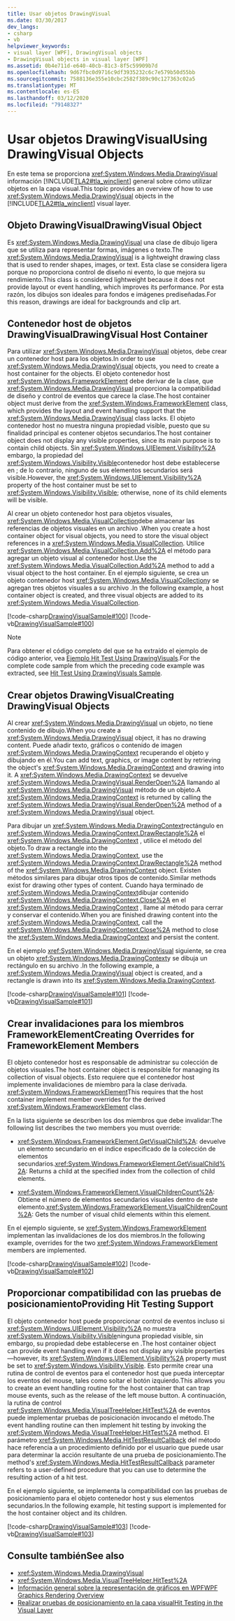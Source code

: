 ```yaml
---
title: Usar objetos DrawingVisual
ms.date: 03/30/2017
dev_langs:
- csharp
- vb
helpviewer_keywords:
- visual layer [WPF], DrawingVisual objects
- DrawingVisual objects in visual layer [WPF]
ms.assetid: 0b4e711d-e640-40cb-81c3-8f5c59909b7d
ms.openlocfilehash: 9d67fbc0d9716c9df3935232c6c7e579b50d55bb
ms.sourcegitcommit: 7588136e355e10cbc2582f389c90c127363c02a5
ms.translationtype: MT
ms.contentlocale: es-ES
ms.lasthandoff: 03/12/2020
ms.locfileid: "79148327"
---
```

# <a name="using-drawingvisual-objects"></a><span data-ttu-id="7f069-102">Usar objetos DrawingVisual</span><span class="sxs-lookup"><span data-stu-id="7f069-102">Using DrawingVisual Objects</span></span>
<span data-ttu-id="7f069-103">En este tema se proporciona <xref:System.Windows.Media.DrawingVisual> información [!INCLUDE[TLA2#tla_winclient](../../../../includes/tla2sharptla-winclient-md.md)] general sobre cómo utilizar objetos en la capa visual.</span><span class="sxs-lookup"><span data-stu-id="7f069-103">This topic provides an overview of how to use <xref:System.Windows.Media.DrawingVisual> objects in the [!INCLUDE[TLA2#tla_winclient](../../../../includes/tla2sharptla-winclient-md.md)] visual layer.</span></span>  
  
<a name="drawingvisual_object"></a>
## <a name="drawingvisual-object"></a><span data-ttu-id="7f069-104">Objeto DrawingVisual</span><span class="sxs-lookup"><span data-stu-id="7f069-104">DrawingVisual Object</span></span>  
 <span data-ttu-id="7f069-105">Es <xref:System.Windows.Media.DrawingVisual> una clase de dibujo ligera que se utiliza para representar formas, imágenes o texto.</span><span class="sxs-lookup"><span data-stu-id="7f069-105">The <xref:System.Windows.Media.DrawingVisual> is a lightweight drawing class that is used to render shapes, images, or text.</span></span> <span data-ttu-id="7f069-106">Esta clase se considera ligera porque no proporciona control de diseño ni evento, lo que mejora su rendimiento.</span><span class="sxs-lookup"><span data-stu-id="7f069-106">This class is considered lightweight because it does not provide layout or event handling, which improves its performance.</span></span> <span data-ttu-id="7f069-107">Por esta razón, los dibujos son ideales para fondos e imágenes prediseñadas.</span><span class="sxs-lookup"><span data-stu-id="7f069-107">For this reason, drawings are ideal for backgrounds and clip art.</span></span>  
  
<a name="drawingvisual_host_container"></a>
## <a name="drawingvisual-host-container"></a><span data-ttu-id="7f069-108">Contenedor host de objetos DrawingVisual</span><span class="sxs-lookup"><span data-stu-id="7f069-108">DrawingVisual Host Container</span></span>  
 <span data-ttu-id="7f069-109">Para utilizar <xref:System.Windows.Media.DrawingVisual> objetos, debe crear un contenedor host para los objetos.</span><span class="sxs-lookup"><span data-stu-id="7f069-109">In order to use <xref:System.Windows.Media.DrawingVisual> objects, you need to create a host container for the objects.</span></span> <span data-ttu-id="7f069-110">El objeto contenedor host <xref:System.Windows.FrameworkElement> debe derivar de la clase, que <xref:System.Windows.Media.DrawingVisual> proporciona la compatibilidad de diseño y control de eventos que carece la clase.</span><span class="sxs-lookup"><span data-stu-id="7f069-110">The host container object must derive from the <xref:System.Windows.FrameworkElement> class, which provides the layout and event handling support that the <xref:System.Windows.Media.DrawingVisual> class lacks.</span></span> <span data-ttu-id="7f069-111">El objeto contenedor host no muestra ninguna propiedad visible, puesto que su finalidad principal es contener objetos secundarios.</span><span class="sxs-lookup"><span data-stu-id="7f069-111">The host container object does not display any visible properties, since its main purpose is to contain child objects.</span></span> <span data-ttu-id="7f069-112">Sin <xref:System.Windows.UIElement.Visibility%2A> embargo, la propiedad del <xref:System.Windows.Visibility.Visible>contenedor host debe establecerse en ; de lo contrario, ninguno de sus elementos secundarios será visible.</span><span class="sxs-lookup"><span data-stu-id="7f069-112">However, the <xref:System.Windows.UIElement.Visibility%2A> property of the host container must be set to <xref:System.Windows.Visibility.Visible>; otherwise, none of its child elements will be visible.</span></span>  
  
 <span data-ttu-id="7f069-113">Al crear un objeto contenedor host para objetos visuales, <xref:System.Windows.Media.VisualCollection>debe almacenar las referencias de objetos visuales en un archivo .</span><span class="sxs-lookup"><span data-stu-id="7f069-113">When you create a host container object for visual objects, you need to store the visual object references in a <xref:System.Windows.Media.VisualCollection>.</span></span> <span data-ttu-id="7f069-114">Utilice <xref:System.Windows.Media.VisualCollection.Add%2A> el método para agregar un objeto visual al contenedor host.</span><span class="sxs-lookup"><span data-stu-id="7f069-114">Use the <xref:System.Windows.Media.VisualCollection.Add%2A> method to add a visual object to the host container.</span></span> <span data-ttu-id="7f069-115">En el ejemplo siguiente, se crea un objeto contenedor host <xref:System.Windows.Media.VisualCollection>y se agregan tres objetos visuales a su archivo .</span><span class="sxs-lookup"><span data-stu-id="7f069-115">In the following example, a host container object is created, and three visual objects are added to its <xref:System.Windows.Media.VisualCollection>.</span></span>  
  
 [!code-csharp[DrawingVisualSample#100](~/samples/snippets/csharp/VS_Snippets_Wpf/DrawingVisualSample/CSharp/Window1.xaml.cs#100)]
 [!code-vb[DrawingVisualSample#100](~/samples/snippets/visualbasic/VS_Snippets_Wpf/DrawingVisualSample/visualbasic/window1.xaml.vb#100)]  
  
> [!NOTE]
> <span data-ttu-id="7f069-116">Para obtener el código completo del que se ha extraído el ejemplo de código anterior, vea [Ejemplo Hit Test Using DrawingVisuals](https://github.com/Microsoft/WPF-Samples/tree/master/Visual%20Layer/DrawingVisual).</span><span class="sxs-lookup"><span data-stu-id="7f069-116">For the complete code sample from which the preceding code example was extracted, see [Hit Test Using DrawingVisuals Sample](https://github.com/Microsoft/WPF-Samples/tree/master/Visual%20Layer/DrawingVisual).</span></span>  
  
<a name="creating_drawingvisual_objects"></a>
## <a name="creating-drawingvisual-objects"></a><span data-ttu-id="7f069-117">Crear objetos DrawingVisual</span><span class="sxs-lookup"><span data-stu-id="7f069-117">Creating DrawingVisual Objects</span></span>  
 <span data-ttu-id="7f069-118">Al crear <xref:System.Windows.Media.DrawingVisual> un objeto, no tiene contenido de dibujo.</span><span class="sxs-lookup"><span data-stu-id="7f069-118">When you create a <xref:System.Windows.Media.DrawingVisual> object, it has no drawing content.</span></span> <span data-ttu-id="7f069-119">Puede añadir texto, gráficos o contenido de imagen <xref:System.Windows.Media.DrawingContext> recuperando el objeto y dibujando en él.</span><span class="sxs-lookup"><span data-stu-id="7f069-119">You can add text, graphics, or image content by retrieving the object's <xref:System.Windows.Media.DrawingContext> and drawing into it.</span></span> <span data-ttu-id="7f069-120">A <xref:System.Windows.Media.DrawingContext> se devuelve <xref:System.Windows.Media.DrawingVisual.RenderOpen%2A> llamando al <xref:System.Windows.Media.DrawingVisual> método de un objeto.</span><span class="sxs-lookup"><span data-stu-id="7f069-120">A <xref:System.Windows.Media.DrawingContext> is returned by calling the <xref:System.Windows.Media.DrawingVisual.RenderOpen%2A> method of a <xref:System.Windows.Media.DrawingVisual> object.</span></span>  
  
 <span data-ttu-id="7f069-121">Para dibujar un <xref:System.Windows.Media.DrawingContext>rectángulo en <xref:System.Windows.Media.DrawingContext.DrawRectangle%2A> el <xref:System.Windows.Media.DrawingContext> , utilice el método del objeto.</span><span class="sxs-lookup"><span data-stu-id="7f069-121">To draw a rectangle into the <xref:System.Windows.Media.DrawingContext>, use the <xref:System.Windows.Media.DrawingContext.DrawRectangle%2A> method of the <xref:System.Windows.Media.DrawingContext> object.</span></span> <span data-ttu-id="7f069-122">Existen métodos similares para dibujar otros tipos de contenido.</span><span class="sxs-lookup"><span data-stu-id="7f069-122">Similar methods exist for drawing other types of content.</span></span> <span data-ttu-id="7f069-123">Cuando haya terminado de <xref:System.Windows.Media.DrawingContext>dibujar contenido <xref:System.Windows.Media.DrawingContext.Close%2A> en el <xref:System.Windows.Media.DrawingContext> , llame al método para cerrar y conservar el contenido.</span><span class="sxs-lookup"><span data-stu-id="7f069-123">When you are finished drawing content into the <xref:System.Windows.Media.DrawingContext>, call the <xref:System.Windows.Media.DrawingContext.Close%2A> method to close the <xref:System.Windows.Media.DrawingContext> and persist the content.</span></span>  
  
 <span data-ttu-id="7f069-124">En el ejemplo <xref:System.Windows.Media.DrawingVisual> siguiente, se crea un objeto <xref:System.Windows.Media.DrawingContext>y se dibuja un rectángulo en su archivo .</span><span class="sxs-lookup"><span data-stu-id="7f069-124">In the following example, a <xref:System.Windows.Media.DrawingVisual> object is created, and a rectangle is drawn into its <xref:System.Windows.Media.DrawingContext>.</span></span>  
  
 [!code-csharp[DrawingVisualSample#101](~/samples/snippets/csharp/VS_Snippets_Wpf/DrawingVisualSample/CSharp/Window1.xaml.cs#101)]
 [!code-vb[DrawingVisualSample#101](~/samples/snippets/visualbasic/VS_Snippets_Wpf/DrawingVisualSample/visualbasic/window1.xaml.vb#101)]  
  
<a name="creating_overrides"></a>
## <a name="creating-overrides-for-frameworkelement-members"></a><span data-ttu-id="7f069-125">Crear invalidaciones para los miembros FrameworkElement</span><span class="sxs-lookup"><span data-stu-id="7f069-125">Creating Overrides for FrameworkElement Members</span></span>  
 <span data-ttu-id="7f069-126">El objeto contenedor host es responsable de administrar su colección de objetos visuales.</span><span class="sxs-lookup"><span data-stu-id="7f069-126">The host container object is responsible for managing its collection of visual objects.</span></span> <span data-ttu-id="7f069-127">Esto requiere que el contenedor host implemente invalidaciones de miembro para la clase derivada. <xref:System.Windows.FrameworkElement></span><span class="sxs-lookup"><span data-stu-id="7f069-127">This requires that the host container implement member overrides for the derived <xref:System.Windows.FrameworkElement> class.</span></span>  
  
 <span data-ttu-id="7f069-128">En la lista siguiente se describen los dos miembros que debe invalidar:</span><span class="sxs-lookup"><span data-stu-id="7f069-128">The following list describes the two members you must override:</span></span>  
  
- <span data-ttu-id="7f069-129"><xref:System.Windows.FrameworkElement.GetVisualChild%2A>: devuelve un elemento secundario en el índice especificado de la colección de elementos secundarios.</span><span class="sxs-lookup"><span data-stu-id="7f069-129"><xref:System.Windows.FrameworkElement.GetVisualChild%2A>: Returns a child at the specified index from the collection of child elements.</span></span>  
  
- <span data-ttu-id="7f069-130"><xref:System.Windows.FrameworkElement.VisualChildrenCount%2A>: Obtiene el número de elementos secundarios visuales dentro de este elemento.</span><span class="sxs-lookup"><span data-stu-id="7f069-130"><xref:System.Windows.FrameworkElement.VisualChildrenCount%2A>: Gets the number of visual child elements within this element.</span></span>  
  
 <span data-ttu-id="7f069-131">En el ejemplo siguiente, se <xref:System.Windows.FrameworkElement> implementan las invalidaciones de los dos miembros.</span><span class="sxs-lookup"><span data-stu-id="7f069-131">In the following example, overrides for the two <xref:System.Windows.FrameworkElement> members are implemented.</span></span>  
  
 [!code-csharp[DrawingVisualSample#102](~/samples/snippets/csharp/VS_Snippets_Wpf/DrawingVisualSample/CSharp/Window1.xaml.cs#102)]
 [!code-vb[DrawingVisualSample#102](~/samples/snippets/visualbasic/VS_Snippets_Wpf/DrawingVisualSample/visualbasic/window1.xaml.vb#102)]  
  
<a name="providing_hit_testing_support"></a>
## <a name="providing-hit-testing-support"></a><span data-ttu-id="7f069-132">Proporcionar compatibilidad con las pruebas de posicionamiento</span><span class="sxs-lookup"><span data-stu-id="7f069-132">Providing Hit Testing Support</span></span>  
 <span data-ttu-id="7f069-133">El objeto contenedor host puede proporcionar control de eventos incluso si <xref:System.Windows.UIElement.Visibility%2A> no muestra <xref:System.Windows.Visibility.Visible>ninguna propiedad visible, sin embargo, su propiedad debe establecerse en .</span><span class="sxs-lookup"><span data-stu-id="7f069-133">The host container object can provide event handling even if it does not display any visible properties—however, its <xref:System.Windows.UIElement.Visibility%2A> property must be set to <xref:System.Windows.Visibility.Visible>.</span></span> <span data-ttu-id="7f069-134">Esto permite crear una rutina de control de eventos para el contenedor host que pueda interceptar los eventos del mouse, tales como soltar el botón izquierdo.</span><span class="sxs-lookup"><span data-stu-id="7f069-134">This allows you to create an event handling routine for the host container that can trap mouse events, such as the release of the left mouse button.</span></span> <span data-ttu-id="7f069-135">A continuación, la rutina de control <xref:System.Windows.Media.VisualTreeHelper.HitTest%2A> de eventos puede implementar pruebas de posicionación invocando el método.</span><span class="sxs-lookup"><span data-stu-id="7f069-135">The event handling routine can then implement hit testing by invoking the <xref:System.Windows.Media.VisualTreeHelper.HitTest%2A> method.</span></span> <span data-ttu-id="7f069-136">El parámetro <xref:System.Windows.Media.HitTestResultCallback> del método hace referencia a un procedimiento definido por el usuario que puede usar para determinar la acción resultante de una prueba de posicionamiento.</span><span class="sxs-lookup"><span data-stu-id="7f069-136">The method's <xref:System.Windows.Media.HitTestResultCallback> parameter refers to a user-defined procedure that you can use to determine the resulting action of a hit test.</span></span>  
  
 <span data-ttu-id="7f069-137">En el ejemplo siguiente, se implementa la compatibilidad con las pruebas de posicionamiento para el objeto contenedor host y sus elementos secundarios.</span><span class="sxs-lookup"><span data-stu-id="7f069-137">In the following example, hit testing support is implemented for the host container object and its children.</span></span>  
  
 [!code-csharp[DrawingVisualSample#103](~/samples/snippets/csharp/VS_Snippets_Wpf/DrawingVisualSample/CSharp/Window1.xaml.cs#103)]
 [!code-vb[DrawingVisualSample#103](~/samples/snippets/visualbasic/VS_Snippets_Wpf/DrawingVisualSample/visualbasic/window1.xaml.vb#103)]  
  
## <a name="see-also"></a><span data-ttu-id="7f069-138">Consulte también</span><span class="sxs-lookup"><span data-stu-id="7f069-138">See also</span></span>

- <xref:System.Windows.Media.DrawingVisual>
- <xref:System.Windows.Media.VisualTreeHelper.HitTest%2A>
- [<span data-ttu-id="7f069-139">Información general sobre la representación de gráficos en WPF</span><span class="sxs-lookup"><span data-stu-id="7f069-139">WPF Graphics Rendering Overview</span></span>](wpf-graphics-rendering-overview.md)
- [<span data-ttu-id="7f069-140">Realizar pruebas de posicionamiento en la capa visual</span><span class="sxs-lookup"><span data-stu-id="7f069-140">Hit Testing in the Visual Layer</span></span>](hit-testing-in-the-visual-layer.md)
